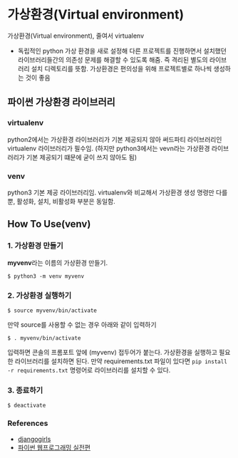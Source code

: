 # 가상환경\(Virtual environment\)

가상환경\(Virtual environment\), 줄여서 virtualenv

* 독립적인 python 가상 환경을 새로 설정해 다른 프로젝트를 진행하면서 설치했던 라이브러리들간의 의존성 문제를 해결할 수 있도록 해줌. 즉 격리된 별도의 라이브러리 설치 디렉토리를 뜻함. 가상환경은 편의성을 위해 프로젝트별로 하나씩 생성하는 것이 좋음

## 파이썬 가상환경 라이브러리

### virtualenv

python2에서는 가상환경 라이브러리가 기본 제공되지 않아 써드파티 라이브러리인 virtualenv 라이브러리가 필수임. \(하지만 python3에서는 vevn라는 가상환경 라이브러리가 기본 제공되기 떄문에 굳이 쓰지 않아도 됨\)

### venv

python3 기본 제공 라이브러리임. virtualenv와 비교해서 가상환경 생성 명령만 다를 뿐, 활성화, 설치, 비활성화 부분은 동일함.

## How To Use\(venv\)

### 1. 가상환경 만들기

**myvenv**라는 이름의 가상환경 만들기.

```text
$ python3 -m venv myvenv
```

### 2. 가상환경 실행하기

```text
$ source myvenv/bin/activate
```

만약 source를 사용할 수 없는 경우 아래와 같이 입력하기

```text
$ . myvenv/bin/activate
```

입력하면 콘솔의 프롬포트 앞에 \(myvenv\) 접두어가 붙는다. 가상환경을 실행하고 필요한 라이브러리를 설치하면 된다. 만약 requirements.txt 파일이 있다면 `pip install -r requirements.txt` 명령어로 라이브러리를 설치할 수 있다.

### 3. 종료하기

```text
$ deactivate
```

### References

* [djangogirls](https://tutorial.djangogirls.org/ko/installation/)
* [파이썬 웹프로그래밍 실전편](https://medium.com/%EB%8F%84%EC%84%9C-%ED%8C%8C%EC%9D%B4%EC%8D%AC-%EC%9B%B9%ED%94%84%EB%A1%9C%EA%B7%B8%EB%9E%98%EB%B0%8D-%EC%8B%A4%EC%A0%84%ED%8E%B8-%EC%9A%94%EC%95%BD/chapter-6-%EA%B0%80%EC%83%81-%ED%99%98%EA%B2%BD-%EC%82%AC%EC%9A%A9%ED%95%98%EA%B8%B0-%EC%83%88%EB%A1%AD%EA%B2%8C-%EC%A0%95%EB%A6%AC-30d5940de012)

